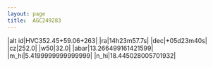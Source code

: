 ```yaml
---
layout: page
title:  AGC249283
--- 
```

|alt id|HVC352.45+59.06+263|
|ra|14h23m57.7s|
|dec|+05d23m40s|
|cz|252.0|
|w50|32.0|
|abar|13.266499161421599|
|m_hi|5.4199999999999999|
|n_hi|18.445028005701932|
